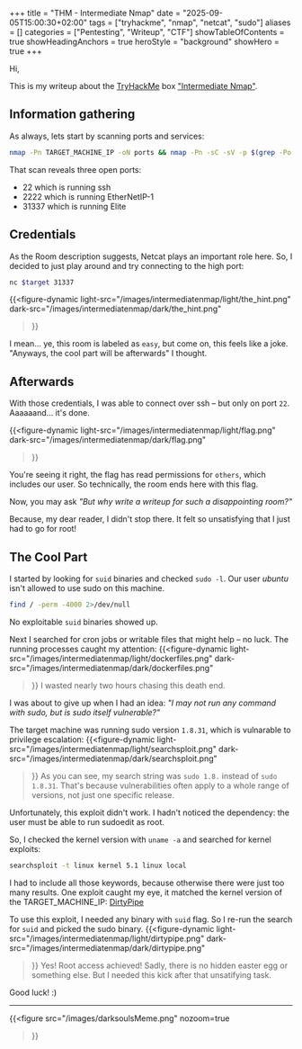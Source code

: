 +++
title = "THM - Intermediate Nmap"
date = "2025-09-05T15:00:30+02:00"
tags = ["tryhackme", "nmap", "netcat", "sudo"]
aliases = []
categories = ["Pentesting", "Writeup", "CTF"]
showTableOfContents = true
showHeadingAnchors = true
heroStyle = "background"
showHero = true
+++

Hi,

This is my writeup about the [TryHackMe](https://tryhackme.com) box ["Intermediate Nmap"](https://tryhackme.com/room/intermediatenmap).

## Information gathering

As always, lets start by scanning ports and services:
```bash
nmap -Pn TARGET_MACHINE_IP -oN ports && nmap -Pn -sC -sV -p $(grep -Po '.*(?=/tcp)' ports | tr '\n' ',') TARGET_MACHINE_IP -oN services
```

That scan reveals three open ports:

- 22 which is running ssh
- 2222 which is running EtherNetIP-1
- 31337 which is running Elite

## Credentials

As the Room description suggests, Netcat plays an important role here. So, I decided to just play around and try connecting to the high port:

```bash
nc $target 31337
```

{{<figure-dynamic
light-src="/images/intermediatenmap/light/the_hint.png"
dark-src="/images/intermediatenmap/dark/the_hint.png"
>}}

I mean... ye, this room is labeled as `easy`, but come on, this feels like a joke.
"Anyways, the cool part will be afterwards" I thought.

## Afterwards

With those credentials, I was able to connect over ssh – but only on port `22`.
Aaaaaand... it's done.

{{<figure-dynamic
light-src="/images/intermediatenmap/light/flag.png"
dark-src="/images/intermediatenmap/dark/flag.png"
>}}

You're seeing it right, the flag has read permissions for `others`, which includes our user.
So technically, the room ends here with this flag.

Now, you may ask *"But why write a writeup for such a disappointing room?"*

Because, my dear reader, I didn't stop there. It felt so unsatisfying that I just had to go for root!

## The Cool Part

I started by looking for `suid` binaries and checked `sudo -l`.
Our user *ubuntu* isn't allowed to use sudo on this machine.
```bash
find / -perm -4000 2>/dev/null
```
No exploitable `suid` binaries showed up.

Next I searched for cron jobs or writable files that might help – no luck.
The running processes caught my attention:
{{<figure-dynamic 
light-src="/images/intermediatenmap/light/dockerfiles.png"
dark-src="/images/intermediatenmap/dark/dockerfiles.png"
>}}
I wasted nearly two hours chasing this death end.

I was about to give up when I had an idea:
*"I may not run any command with sudo, but is sudo itself vulnerable?"*

The target machine was running sudo version `1.8.31`, which is vulnarable to privilege escalation:
{{<figure-dynamic
light-src="/images/intermediatenmap/light/searchsploit.png"
dark-src="/images/intermediatenmap/dark/searchsploit.png"
>}}
As you can see, my search string was `sudo 1.8.` instead of `sudo 1.8.31`. That's because vulnerabilities often apply to a whole range of versions, not just one specific release.

Unfortunately, this exploit didn't work. I hadn't noticed the dependency: the user must be able to run sudoedit as root.

So, I checked the kernel version with `uname -a` and searched for kernel exploits:
```bash
searchsploit -t linux kernel 5.1 linux local
```
I had to include all those keywords, because otherwise there were just too many results.
One exploit caught my eye, it matched the kernel version of the TARGET_MACHINE_IP: [DirtyPipe](https://www.exploit-db.com/exploits/50808)

To use this exploit, I needed any binary with `suid` flag. So I re-run the search for `suid` and picked the sudo binary.
{{<figure-dynamic
light-src="/images/intermediatenmap/light/dirtypipe.png"
dark-src="/images/intermediatenmap/dark/dirtypipe.png"
>}}
Yes! Root access achieved!
Sadly, there is no hidden easter egg or something else. But I needed this kick after that unsatifying task.

Good luck! :)

---

{{<figure
src="/images/darksoulsMeme.png"
nozoom=true
>}}
